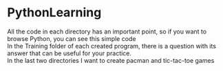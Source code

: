 # PythonLearning
All the code in each directory has an important point, so if you want to browse Python, you can see this simple code<br>
In the Training folder of each created program, there is a question with its answer that can be useful for your practice.<br>
In the last two directories I want to create pacman and tic-tac-toe games